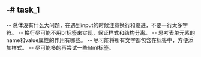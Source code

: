 -# task_1
 -
 -- 总体没有什么大问题，在遇到input的时候注意换行和缩进，不要一行太多字符。
 -- 换行尽可能不用br标签来实现，保证样式和结构分离。
 -- 思考表单元素的name和value属性的作用有哪些。
 -- 尽可能将所有文字都包含在标签中，方便添加样式。
 -- 尽可能多的再尝试一些html标签。
